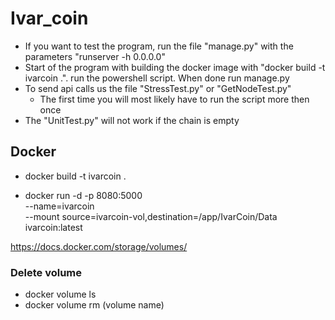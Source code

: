 # Ivar_coin

* If you want to test the program, run the file "manage.py" with the parameters "runserver -h 0.0.0.0"
* Start of the program with building the docker image with "docker build -t ivarcoin .". run the powershell script. When done run manage.py
* To send api calls us the file "StressTest.py" or "GetNodeTest.py"
    * The first time you will most likely have to run the script more then once
* The "UnitTest.py" will not work if the chain is empty

## Docker
* docker build -t ivarcoin .

* docker run -d -p 8080:5000 \
  --name=ivarcoin \
  --mount source=ivarcoin-vol,destination=/app/IvarCoin/Data \
  ivarcoin:latest
  
 https://docs.docker.com/storage/volumes/
 
 ### Delete volume
* docker volume ls 
* docker volume rm (volume name) 